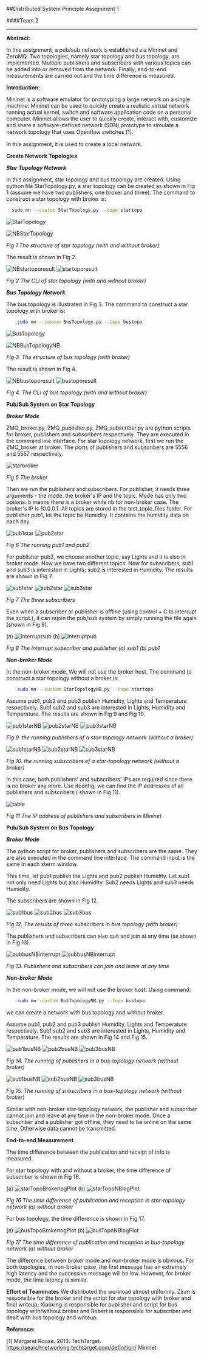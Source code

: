 
##Distributed System Principle Assignment 1

####Team 2

*****
**Abstract:**

In this assignment, a pub/sub network is established via Mininet and ZeroMQ. 
Two topologies, namely star topology and bus topology, are implemented. 
Multiple publishers and subscribers with various topics can be added into or removed from the network. 
Finally, end-to-end measurements are carried out and the time difference is measured.

**Introduction:**

Mininet is a software emulator for prototyping a large network on a single machine. 
Mininet can be used to quickly create a realistic virtual network running actual kernel, switch and software application code on a personal computer. 
Mininet allows the user to quickly create, interact with, customize and share a software-defined network (SDN) prototype to simulate a network topology that uses Openﬂow switches [1]. 

In this assignment, it is used to create a local network.

**Create Network Topologies**

***Star Topology Network***

In this assignment, star topology and bus topology are created. 
Using python file StarTopology.py, a star topology can be created as shown in Fig 1 (assume we have two publishers, one broker and three). 
The command to construct a star topology with broker is: 
       
   ```bash 
     sudo mn --custom StarTopology.py --topo startopo
   ```
![StarTopology](./Pictures/StarTopology.jpg)

![NBStarTopology](./Pictures/NBStarTopology.jpg)

*Fig 1 The structure of star topology (with and without broker)*

The result is shown in Fig 2.

![NBstartoporesult](./Pictures/NBstartoporesult.jpg)
![startoporesult](./Pictures/startoporesult.jpg)

*Fig 2 The CLI of star topology (with and without broker)*

***Bus Topology Network***

The bus topology is illustrated in Fig 3.
 The command to construct a star topology with broker is: 
 
 ```bash 
     sudo mn --custom BusTopology.py --topo bustopo
 ```
 ![BusTopology](./Pictures/BusTopology.jpg)

 ![NBBusTopologyNB](./Pictures/NBBusTopologyNB.jpg)
 
 *Fig 3. The structure of bus topology (with broker)*
 
 The result is shown in Fig 4.
 
![NBbustoporesult](./Pictures/NBbustoporesult.jpg)
![bustoporesult](./Pictures/bustoporesult.jpg)

*Fig 4. The CLI of bus topology (with and without broker)*

**Pub/Sub System on Star Topology**

***Broker Mode***

ZMQ_broker.py, ZMQ_publisher.py, ZMQ_subscriber.py are python scripts for broker, publishers and subscribers respectively. 
They are executed in the command line interface. 
For star topology network, first we run the ZMQ_broker at broker. 
The ports of publishers and subscribers are 5556 and 5557 respectively.

![starbroker](./Pictures/starbroker.jpg)

*Fig 5 The broker*

Then we run the publishers and subscribers. 
For publisher, it needs three arguments - the mode, the broker's IP and the topic. 
Mode has only two options: b means there is a broker while nb for non-broker case. 
The broker's IP is 10.0.0.1. All topics are stored in the test_topic_files folder. 
For publisher pub1, let the topic be Humidity. It contains the humidity data on each day.

![pub1star](./Pictures/pub1star.jpg)
![pub2star](./Pictures/pub2star.jpg)

*Fig 6 The running pub1 and pub2*

For publisher pub2, we choose another topic, say Lights and it is also in broker mode.
Now we have two different topics.
Now for subscribers, sub1 and sub3 is interested in Lights; sub2 is interested in Humidity. 
The results are shown in Fig 7.

![sub1star](./Pictures/sub1star.jpg)
![sub2star](./Pictures/sub2star.jpg)
![sub3star](./Pictures/sub3star.jpg)

*Fig 7 The three subscribers*

Even when a subscriber or publisher is offline (using control + C to interrupt the script.), it can rejoin the pub/sub system by simply running the file again (shown in Fig 8). 

(a)
![interruptsub](./Pictures/interruptsub.jpg)
(b)
![interuptpub](./Pictures/interuptpub.jpg)

*Fig 8 The interrupt subscriber and publisher (a) sub1 (b) pub1*

***Non-broker Mode***

In the non-broker mode, We will not use the broker host. 
The command to construct a star topology without a broker is:
 
 ```bash 
     sudo mn --custom StarTopologyNB.py --topo startopo
 ```
 Assume pub1, pub2 and pub3 publish Humidity, Lights and Temperature respectively. 
 Sub1 sub2 and sub3 are interested in Lights, Humidity and Temperature. 
 The results are shown in Fig 9 and Fig 10.
 
![pub1starNB](./Pictures/pub1starNB.jpg)
![pub2starNB](./Pictures/pub2starNB.jpg)
![pub3starNB](./Pictures/pub3starNB.jpg)

*Fig 9. the running publishers of a star-topology network (without a broker)*

![sub1starNB](./Pictures/sub1starNB.jpg)
![sub2starNB](./Pictures/sub2starNB.jpg)
![sub3starNB](./Pictures/sub3starNB.jpg)

*Fig 10. the running subscribers of a star-topology network (without a broker)*

In this case, both publishers' and subscribers' IPs are required since there is no broker any more. Use ifconfig, we can find the IP addresses of all publishers and subscribers ( shown in Fig 11).

![table](./Pictures/table.jpg)

*Fig 11 The IP address of publishers and subscribers in Mininet*

**Pub/Sub System on Bus Topology**

***Broker Mode***

The python script for broker, publishers and subscribers are the same. 
They are also executed in the command line interface. 
The command input is the same in each xterm window.

This time, let pub1 publish the Lights and pub2 publish Humidity. 
Let sub1 not only need Lights but also Humidity. 
Sub2 needs Lights and sub3 needs Humidity.

The subscribers are shown in Fig 12.

![sub1bus](./Pictures/sub1bus.jpg)
![sub2bus](./Pictures/sub2bus.jpg)
![sub3bus](./Pictures/sub3bus.jpg)

*Fig 12. The results of three subscribers in bus topology (with broker)*

The publishers and subscribers can also quit and join at any time (as shown in Fig 13).

![pubbusNBinterrupt](./Pictures/pubbusNBinterrupt.jpg)
![subbusNBinterrupt](./Pictures/subbusNBinterrupt.jpg)

*Fig 13. Publishers and subscribers can join and leave at any time*

***Non-broker Mode***

In the non-broker mode, we will not use the broker host. 
Using command: 

```bash 
    sudo mn -custom BusTopologyNB.py --topo bustopo 
 ```
we can create a network with bus topology and without broker. 

Assume pub1, pub2 and pub3 publish Humidity, Lights and Temperature respectively. Sub1 sub2 and sub3 are interested in Lights, Humidity and Temperature. The results are shown in Fig 14 and Fig 15.

![pub1busNB](./Pictures/pub1busNB.jpg)
![pub2busNB](./Pictures/pub2busNB.jpg)
![pub3busNB](./Pictures/pub3busNB.jpg)

*Fig 14. The running of publishers in a bus-topology network (without broker)*

![sub1busNB](./Pictures/sub1busNB.jpg)
![sub2busNB](./Pictures/sub2busNB.jpg)
![sub3busNB](./Pictures/sub3busNB.jpg)

*Fig 15. The running of subscribers in a bus-topology network (without broker)*

Similar with non-broker star-topology network, the publisher and subscriber cannot join and leave at any time in the non-broker mode. 
Once a subscriber and a publisher got offline, they need to be online on the same time. Otherwise data cannot be transmitted.

**End-to-end Measurement**

The time difference between the publication and receipt of info is measured. 

For star topology with and without a broker, the time difference of subscriber is shown in Fig 16.

(a)
![starTopoBrokerlogPlot](./starTopoBrokerlogPlot/Subscriber1.png)
(b)
![starTopoNBlogPlot](./starTopoNBlogPlot/Subscriber1.png)

*Fig 16 The time difference of publication and reception in star-topology network (a) without broker*

For bus topology, the time difference is shown in Fig 17. 

(a)
![busTopoBrokerlogPlot](./busTopoBrokerlogPlot/Subscriber2.png)
(b)
![busTopoNBlogPlot](./busTopoNBlogPlot/Subscriber2.png)

*Fig 17 The time difference of publication and reception in bus-topology network (a) without broker*

The difference between broker mode and non-broker mode is obvious. For both topologies, in non-broker case, the first message has an extremely high latency and the successive message will be low. However, for broker mode, the time latency is similar.

**Effort of Teammates**
We distributed the workload almost uniformly. 
Ziran is responsible for the broker and the script for star topology with broker and final writeup; 
Xiaoxing is responsible for publisher and script for bus topology with/without broker and Robert is responsible for subscriber and dealt with bus topology and writeup.

**Reference:**

[1] Margaret Rouse. 2013. TechTarget. https://searchnetworking.techtarget.com/definition/ Mininet 
